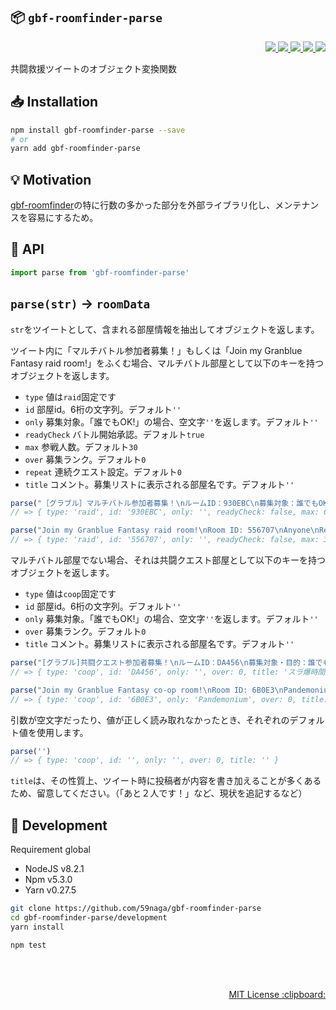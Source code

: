 :package: `gbf-roomfinder-parse`
---
<p align="right">
  <a href="https://npmjs.org/package/gbf-roomfinder-parse">
    <img src="https://img.shields.io/npm/v/gbf-roomfinder-parse.svg?style=flat-square">
  </a>
  <a href="https://travis-ci.org/59naga/gbf-roomfinder-parse">
    <img src="http://img.shields.io/travis/59naga/gbf-roomfinder-parse.svg?style=flat-square">
  </a>
  <a href="https://codeclimate.com/github/59naga/gbf-roomfinder-parse/coverage">
    <img src="https://img.shields.io/codeclimate/github/59naga/gbf-roomfinder-parse.svg?style=flat-square">
  </a>
  <a href="https://codeclimate.com/github/59naga/gbf-roomfinder-parse">
    <img src="https://img.shields.io/codeclimate/coverage/github/59naga/gbf-roomfinder-parse.svg?style=flat-square">
  </a>
  <a href="https://gemnasium.com/59naga/gbf-roomfinder-parse">
    <img src="https://img.shields.io/gemnasium/59naga/gbf-roomfinder-parse.svg?style=flat-square">
  </a>
</p>

共闘救援ツイートのオブジェクト変換関数

:inbox_tray: Installation
---
```bash
npm install gbf-roomfinder-parse --save
# or
yarn add gbf-roomfinder-parse
```

:bulb: Motivation
---
[gbf-roomfinder](https://github.com/59naga/gbf-roomfinder)の特に行数の多かった部分を外部ライブラリ化し、メンテナンスを容易にするため。

:scroll: API
---

```js
import parse from 'gbf-roomfinder-parse'
```

## `parse(str)` -> `roomData`

`str`をツイートとして、含まれる部屋情報を抽出してオブジェクトを返します。

ツイート内に「マルチバトル参加者募集！」もしくは「Join my Granblue Fantasy raid room!」をふくむ場合、マルチバトル部屋として以下のキーを持つオブジェクトを返します。

* `type` 値は`raid`固定です
* `id` 部屋id。6桁の文字列。デフォルト`''`
* `only` 募集対象。「誰でもOK!」の場合、空文字`''`を返します。デフォルト`''`
* `readyCheck` バトル開始承認。デフォルト`true`
* `max` 参戦人数。デフォルト`30`
* `over` 募集ランク。デフォルト`0`
* `repeat` 連続クエスト設定。デフォルト`0`
* `title` コメント。募集リストに表示される部屋名です。デフォルト`''`

```js
parse("［グラブル］マルチバトル参加者募集！\nルームID：930EBC\n募集対象：誰でもOK\n承認なし\n参戦人数：6人\nRank 140 以上\nプロメテhlお手伝いお願いします(｀・∀・´)")
// => { type: 'raid', id: '930EBC', only: '', readyCheck: false, max: 6, over: 140, repeat: 0, title: 'プロメテhlお手伝いお願いします(｀・∀・´)' }

parse("Join my Granblue Fantasy raid room!\nRoom ID: 556707\nAnyone\nReady Check Disabled\nLimit: 30 players\nRank: 101+\nBaha baha")
// => { type: 'raid', id: '556707', only: '', readyCheck: false, max: 30, over: 101, repeat: 0, title: 'Baha baha' }
```

マルチバトル部屋でない場合、それは共闘クエスト部屋として以下のキーを持つオブジェクトを返します。

* `type` 値は`coop`固定です
* `id` 部屋id。6桁の文字列。デフォルト`''`
* `only` 募集対象。「誰でもOK!」の場合、空文字`''`を返します。デフォルト`''`
* `over` 募集ランク。デフォルト`0`
* `title` コメント。募集リストに表示される部屋名です。デフォルト`''`

```js
parse("[グラブル]共闘クエスト参加者募集！\nルームID：DA456\n募集対象・目的：誰でもOK\nRank制限なし\nスラ爆時間貼り15分貼り！理解者のみ")
// => { type: 'coop', id: 'DA456', only: '', over: 0, title: 'スラ爆時間貼り15分貼り！理解者のみ' }

parse("Join my Granblue Fantasy co-op room!\nRoom ID: 6B0E3\nPandemonium\nNo Min. Rank\nキマイラ周回\nニルヴァーナレプリカ出るまで")
// => { type: 'coop', id: '6B0E3', only: 'Pandemonium', over: 0, title: 'キマイラ周回\nニルヴァーナレプリカ出るまで' },
```

引数が空文字だったり、値が正しく読み取れなかったとき、それぞれのデフォルト値を使用します。

```js
parse('')
// => { type: 'coop', id: '', only: '', over: 0, title: '' }
```

`title`は、その性質上、ツイート時に投稿者が内容を書き加えることが多くあるため、留意してください。（「あと２人です！」など、現状を追記するなど）

:wrench: Development
---
Requirement global
* NodeJS v8.2.1
* Npm v5.3.0
* Yarn v0.27.5

```bash
git clone https://github.com/59naga/gbf-roomfinder-parse
cd gbf-roomfinder-parse/development
yarn install

npm test
```

<br><br>
<p align="right">
  <a href="http://59naga.mit-license.org/">
    MIT License :clipboard:
  </a>
</p>

